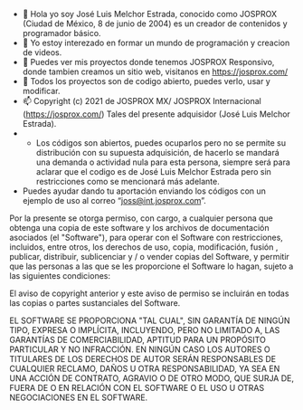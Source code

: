 - 👋 Hola yo soy José Luis Melchor Estrada, conocido como JOSPROX (Ciudad de México, 8 de junio de 2004) es un creador de contenidos y programador básico.
- 👀 Yo estoy interezado en formar un mundo de programación y creacion de videos.
- 🌱 Puedes ver mis proyectos donde tenemos JOSPROX Responsivo, donde tambien creamos un sitio web, visitanos en https://josprox.com/
- 💞️ Todos los proyectos son de codigo abierto, puedes verlo, usar y modificar.
- 📫 Copyright (c) 2021 de JOSPROX MX/ JOSPROX Internacional (https://josprox.com/) Tales del presente adquisidor (José Luis Melchor Estrada).
- - Los códigos son abiertos, puedes ocuparlos pero no se permite su distribución con su supuesta adquisición, de hacerlo se mandará una demanda o actividad nula para esta persona, siempre será para aclarar que el codigo es de José Luis Melchor Estrada pero sin restricciones como se mencionará más adelante.
- Puedes ayudar dando tu aportación enviando los códigos con un ejemplo de uso al correo “joss@int.josprox.com”.

Por la presente se otorga permiso, con cargo, a cualquier persona que obtenga una copia de este software y los archivos de documentación asociados (el "Software"), para operar con el Software con restricciones, incluidos, entre otros, los derechos de uso, copia, modificación, fusión , publicar, distribuir, sublicenciar y / o vender copias del Software, y permitir que las personas a las que se les proporcione el Software lo hagan, sujeto a las siguientes condiciones:

El aviso de copyright anterior y este aviso de permiso se incluirán en todas las copias o partes sustanciales del Software.

EL SOFTWARE SE PROPORCIONA "TAL CUAL", SIN GARANTÍA DE NINGÚN TIPO, EXPRESA O IMPLÍCITA, INCLUYENDO, PERO NO LIMITADO A, LAS GARANTÍAS DE COMERCIABILIDAD, APTITUD PARA UN PROPÓSITO PARTICULAR Y NO INFRACCIÓN. EN NINGÚN CASO LOS AUTORES O TITULARES DE LOS DERECHOS DE AUTOR SERÁN RESPONSABLES DE CUALQUIER RECLAMO, DAÑOS U OTRA RESPONSABILIDAD, YA SEA EN UNA ACCIÓN DE CONTRATO, AGRAVIO O DE OTRO MODO, QUE SURJA DE, FUERA DE O EN RELACIÓN CON EL SOFTWARE O EL USO U OTRAS NEGOCIACIONES EN EL SOFTWARE.
